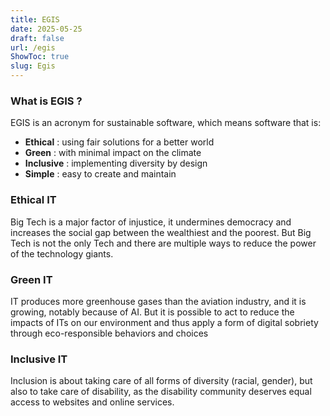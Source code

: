 ```yaml
---
title: EGIS
date: 2025-05-25
draft: false
url: /egis
ShowToc: true
slug: Egis
---
```

### What is EGIS ?
EGIS is an acronym for sustainable software, which means software that is:
* **Ethical** : using fair solutions for a better world
* **Green** : with minimal impact on the climate
* **Inclusive** : implementing diversity by design
* **Simple** : easy to create and maintain

### Ethical IT
Big Tech is a major factor of injustice, it undermines democracy and increases the social gap between the wealthiest and the poorest. But Big Tech is not the only Tech and there are multiple ways to reduce the power of the technology giants.

### Green IT
IT produces more greenhouse gases than the aviation industry, and it is growing, notably because of AI. But it is possible to act to reduce the impacts of ITs on our environment and thus apply a form of digital sobriety through eco-responsible behaviors and choices

### Inclusive IT
Inclusion is about taking care of all forms of diversity (racial, gender), but also to take care of disability, as the disability community deserves equal access to websites and online services.  

